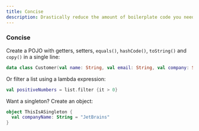 ```yaml
---
title: Concise
description: Drastically reduce the amount of boilerplate code you need to write.
---
```


### Concise

Create a POJO with getters, setters, `equals()`, `hashCode()`, `toString()` and `copy()` in a single line:

``` kotlin
data class Customer(val name: String, val email: String, val company: String)
```

Or filter a list using a lambda expression:

``` kotlin
val positiveNumbers = list.filter {it > 0}
```

Want a singleton? Create an object:

``` kotlin
object ThisIsASingleton {
  val companyName: String = "JetBrains"
}
```